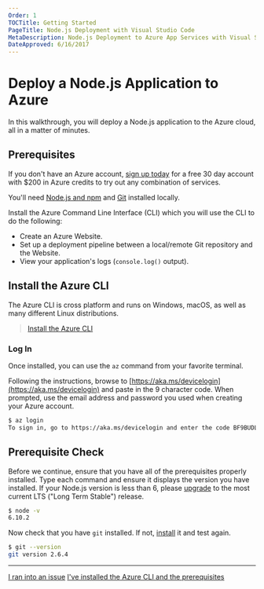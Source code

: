 ```yaml
---
Order: 1
TOCTitle: Getting Started
PageTitle: Node.js Deployment with Visual Studio Code
MetaDescription: Node.js Deployment to Azure App Services with Visual Studio Code
DateApproved: 6/16/2017
---
```


# Deploy a Node.js Application to Azure

In this walkthrough, you will deploy a Node.js application to the Azure cloud, all in a matter of minutes.

## Prerequisites
If you don't have an Azure account, [sign up today](https://azure.microsoft.com/en-us/free/) for a free 30 day account with $200 in Azure credits to try out any combination of services.

You'll need [Node.js and npm](https://nodejs.org/en/download/) and [Git](https://git-scm.com/downloads) installed locally.

Install the Azure Command Line Interface (CLI) which you will use the CLI to do the following:

* Create an Azure Website.
* Set up a deployment pipeline between a local/remote Git repository and the Website.
* View your application's logs (`console.log()` output).

## Install the Azure CLI

The Azure CLI is cross platform and runs on Windows, macOS, as well as many different Linux distributions.

> [Install the Azure CLI](https://docs.microsoft.com/en-us/cli/azure/install-azure-cli)

### Log In

Once installed, you can use the `az` command from your favorite terminal.

Following the instructions, browse to [https://aka.ms/devicelogin](https://aka.ms/devicelogin) and paste in the 9 character code. When prompted, use the email address and password you used when creating your Azure account.

```bash
$ az login
To sign in, go to https://aka.ms/devicelogin and enter the code BF9BUDLGR to authenticate.
```

## Prerequisite Check

Before we continue, ensure that you have all of the prerequisites properly installed. Type each command and ensure it displays the version you have installed. If your Node.js version is less than 6, please [upgrade](https://nodejs.org/en/download/) to the most current LTS ("Long Term Stable") release.

```bash
$ node -v
6.10.2
```

Now check that you have `git` installed. If not, [install](https://git-scm.com/downloads) it and test again.

```bash
$ git --version
git version 2.6.4
```

----

<a class="tutorial-feedback-btn" onclick="reportIssue('node-deployment', 'getting-started')" href="javascript:void(0)">I ran into an issue</a> <a class="tutorial-next-btn" href="/tutorials/nodejs-deployment/express">I've installed the Azure CLI and the prerequisites</a>
